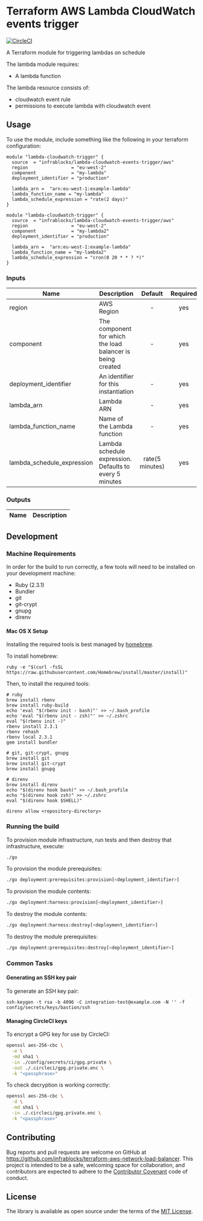 Terraform AWS Lambda CloudWatch events trigger
===================================

[![CircleCI](https://circleci.com/gh/infrablocks/terraform-aws-lambda-cloudwatch-events-trigger.svg?style=svg)](https://circleci.com/gh/infrablocks/terraform-aws-lambda-cloudwatch-events-trigger)

A Terraform module for triggering lambdas on schedule

The lambda module requires:
* A lambda function
 
The lambda resource consists of:
- cloudwatch event rule
- permissions to execute lambda with cloudwatch event


Usage
-----

To use the module, include something like the following in your terraform 
configuration:

```hcl-terraform
module "lambda-cloudwatch-trigger" {
  source  = "infrablocks/lambda-cloudwatch-events-trigger/aws"
  region                = "eu-west-2"
  component             = "my-lambda"
  deployment_identifier = "production"
  
  lambda_arn =  "arn:eu-west-1:example-lambda"
  lambda_function_name = "my-lambda"
  lambda_schedule_expression = "rate(2 days)"
}

module "lambda-cloudwatch-trigger" {
  source  = "infrablocks/lambda-cloudwatch-events-trigger/aws"
  region                = "eu-west-2"
  component             = "my-lambda2"
  deployment_identifier = "production"
  
  lambda_arn =  "arn:eu-west-1:example-lambda"
  lambda_function_name = "my-lambda2"
  lambda_schedule_expression = "cron(0 20 * * ? *)"
}
```


### Inputs

| Name                             | Description                                                                   | Default             | Required                             |
|----------------------------------|-------------------------------------------------------------------------------|:-------------------:|:------------------------------------:|
| region                           | AWS Region                         | -                   | yes                                  |
| component| The component for which the load balancer is being created    |- | yes|
| deployment_identifier|An identifier for this instantiation                                           |- | yes |
| lambda_arn|Lambda ARN                                           |- | yes |
| lambda_function_name|Name of the Lambda function                                           |- | yes |
| lambda_schedule_expression|Lambda schedule expression. Defaults to every 5 minutes                                           |rate(5 minutes)| yes |


### Outputs

| Name                                    | Description                                               |
|-----------------------------------------|-----------------------------------------------------------|


Development
-----------

### Machine Requirements

In order for the build to run correctly, a few tools will need to be installed on your
development machine:

* Ruby (2.3.1)
* Bundler
* git
* git-crypt
* gnupg
* direnv

#### Mac OS X Setup

Installing the required tools is best managed by [homebrew](http://brew.sh).

To install homebrew:

```
ruby -e "$(curl -fsSL https://raw.githubusercontent.com/Homebrew/install/master/install)"
```

Then, to install the required tools:

```
# ruby
brew install rbenv
brew install ruby-build
echo 'eval "$(rbenv init - bash)"' >> ~/.bash_profile
echo 'eval "$(rbenv init - zsh)"' >> ~/.zshrc
eval "$(rbenv init -)"
rbenv install 2.3.1
rbenv rehash
rbenv local 2.3.1
gem install bundler

# git, git-crypt, gnupg
brew install git
brew install git-crypt
brew install gnupg

# direnv
brew install direnv
echo "$(direnv hook bash)" >> ~/.bash_profile
echo "$(direnv hook zsh)" >> ~/.zshrc
eval "$(direnv hook $SHELL)"

direnv allow <repository-directory>
```

### Running the build

To provision module infrastructure, run tests and then destroy that infrastructure,
execute:

```bash
./go
```

To provision the module prerequisites:

```bash
./go deployment:prerequisites:provision[<deployment_identifier>]
```

To provision the module contents:

```bash
./go deployment:harness:provision[<deployment_identifier>]
```

To destroy the module contents:

```bash
./go deployment:harness:destroy[<deployment_identifier>]
```

To destroy the module prerequisites:

```bash
./go deployment:prerequisites:destroy[<deployment_identifier>]
```


### Common Tasks

#### Generating an SSH key pair

To generate an SSH key pair:

```
ssh-keygen -t rsa -b 4096 -C integration-test@example.com -N '' -f config/secrets/keys/bastion/ssh
```

#### Managing CircleCI keys

To encrypt a GPG key for use by CircleCI:

```bash
openssl aes-256-cbc \
  -e \
  -md sha1 \
  -in ./config/secrets/ci/gpg.private \
  -out ./.circleci/gpg.private.enc \
  -k "<passphrase>"
```

To check decryption is working correctly:

```bash
openssl aes-256-cbc \
  -d \
  -md sha1 \
  -in ./.circleci/gpg.private.enc \
  -k "<passphrase>"
```

Contributing
------------

Bug reports and pull requests are welcome on GitHub at https://github.com/infrablocks/terraform-aws-network-load-balancer. 
This project is intended to be a safe, welcoming space for collaboration, and contributors are expected to adhere to 
the [Contributor Covenant](http://contributor-covenant.org) code of conduct.


License
-------

The library is available as open source under the terms of the [MIT License](http://opensource.org/licenses/MIT).

